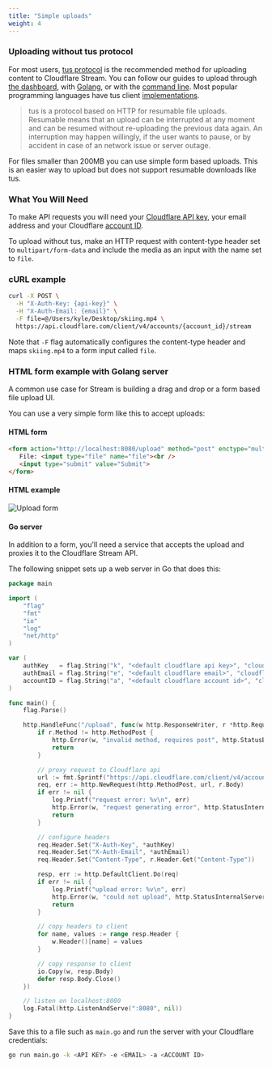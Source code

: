 ```yaml
---
title: "Simple uploads"
weight: 4
---
```


### Uploading without tus protocol

For most users, [tus protocol](https://tus.io) is the recommended method for uploading content to Cloudflare Stream. You can follow our guides to upload through [the dashboard](/stream/getting-started/uploading-cloudflare-dashboard), with [Golang](/stream/getting-started/uploading-golang), or with the [command line](/stream/getting-started/uploading-command-line). Most popular programming languages have tus client [implementations](https://tus.io/implementations.html).

> tus is a protocol based on HTTP for resumable file uploads. Resumable means that an upload can be interrupted at any moment and can be resumed without re-uploading the previous data again. An interruption may happen willingly, if the user wants to pause, or by accident in case of an network issue or server outage.

For files smaller than 200MB you can use simple form based uploads. This is an easier way to upload but does not support resumable downloads like tus.

### What You Will Need

To make API requests you will need your [Cloudflare API key](https://www.cloudflare.com/a/account/my-account), your email address and your Cloudflare [account ID](https://www.cloudflare.com/a/overview/).

To upload without tus, make an HTTP request with content-type header set to `multipart/form-data` and include the media as an input with the name set to `file`.

### cURL example

```bash
curl -X POST \
  -H "X-Auth-Key: {api-key}" \
  -H "X-Auth-Email: {email}" \
  -F file=@/Users/kyle/Desktop/skiing.mp4 \
  https://api.cloudflare.com/client/v4/accounts/{account_id}/stream
```

Note that `-F` flag automatically configures the content-type header and maps `skiing.mp4` to a form input called `file`.

### HTML form example with Golang server

A common use case for Stream is building a drag and drop or a form based file upload UI.

You can use a very simple form like this to accept uploads:

#### HTML form
```html
<form action="http://localhost:8080/upload" method="post" enctype="multipart/form-data">
   File: <input type="file" name="file"><br />
   <input type="submit" value="Submit">
</form>
```

#### HTML example
![Upload form](./stream/form-example.png)

#### Go server

In addition to a form, you'll need a service that accepts the upload and proxies it to the Cloudflare Stream API.

The following snippet sets up a web server in Go that does this:

```go
package main

import (
	"flag"
	"fmt"
	"io"
	"log"
	"net/http"
)

var (
	authKey   = flag.String("k", "<default cloudflare api key>", "cloudflare api key")
	authEmail = flag.String("e", "<default cloudflare email>", "cloudflare email")
	accountID = flag.String("a", "<default cloudflare account id>", "cloudflare account id")
)

func main() {
	flag.Parse()

	http.HandleFunc("/upload", func(w http.ResponseWriter, r *http.Request) {
		if r.Method != http.MethodPost {
			http.Error(w, "invalid method, requires post", http.StatusBadRequest)
			return
		}

		// proxy request to Cloudflare api
		url := fmt.Sprintf("https://api.cloudflare.com/client/v4/accounts/%s/stream", *accountID)
		req, err := http.NewRequest(http.MethodPost, url, r.Body)
		if err != nil {
			log.Printf("request error: %v\n", err)
			http.Error(w, "request generating error", http.StatusInternalServerError)
			return
		}

		// configure headers
		req.Header.Set("X-Auth-Key", *authKey)
		req.Header.Set("X-Auth-Email", *authEmail)
		req.Header.Set("Content-Type", r.Header.Get("Content-Type"))

		resp, err := http.DefaultClient.Do(req)
		if err != nil {
			log.Printf("upload error: %v\n", err)
			http.Error(w, "could not upload", http.StatusInternalServerError)
			return
		}

		// copy headers to client
		for name, values := range resp.Header {
			w.Header()[name] = values
		}

		// copy response to client
		io.Copy(w, resp.Body)
		defer resp.Body.Close()
	})

	// listen on localhost:8080
	log.Fatal(http.ListenAndServe(":8080", nil))
}
```

Save this to a file such as `main.go` and run the server with your Cloudflare credentials:

```bash
go run main.go -k <API KEY> -e <EMAIL> -a <ACCOUNT ID>
```
